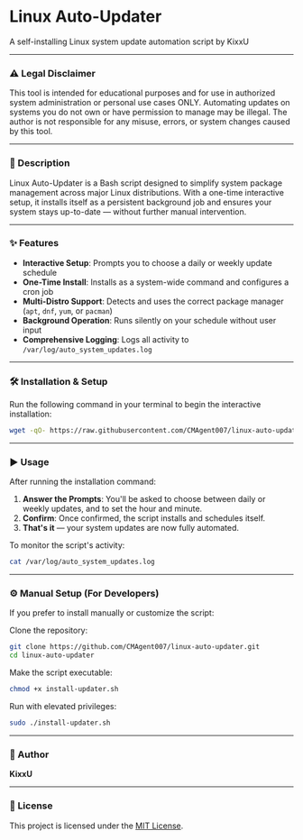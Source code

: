 # Linux Auto-Updater  
A self-installing Linux system update automation script by KixxU

---

### ⚠️ Legal Disclaimer  
This tool is intended for educational purposes and for use in authorized system administration or personal use cases ONLY. Automating updates on systems you do not own or have permission to manage may be illegal. The author is not responsible for any misuse, errors, or system changes caused by this tool.

---

### 📘 Description  
Linux Auto-Updater is a Bash script designed to simplify system package management across major Linux distributions. With a one-time interactive setup, it installs itself as a persistent background job and ensures your system stays up-to-date — without further manual intervention.

---

### ✨ Features  
- **Interactive Setup**: Prompts you to choose a daily or weekly update schedule  
- **One-Time Install**: Installs as a system-wide command and configures a cron job  
- **Multi-Distro Support**: Detects and uses the correct package manager (`apt`, `dnf`, `yum`, or `pacman`)  
- **Background Operation**: Runs silently on your schedule without user input  
- **Comprehensive Logging**: Logs all activity to `/var/log/auto_system_updates.log`  

---

### 🛠 Installation & Setup  
Run the following command in your terminal to begin the interactive installation:
```bash
wget -qO- https://raw.githubusercontent.com/CMAgent007/linux-auto-updater/main/install-updater.sh | sudo bash
```

---

### ▶️ Usage  

After running the installation command:

1. **Answer the Prompts**: You'll be asked to choose between daily or weekly updates, and to set the hour and minute.
2. **Confirm**: Once confirmed, the script installs and schedules itself.
3. **That's it** — your system updates are now fully automated.

To monitor the script's activity:
```bash
cat /var/log/auto_system_updates.log
```

---

### ⚙️ Manual Setup (For Developers)  
If you prefer to install manually or customize the script:

Clone the repository:
```bash
git clone https://github.com/CMAgent007/linux-auto-updater.git
cd linux-auto-updater
```

Make the script executable:
```bash
chmod +x install-updater.sh
```

Run with elevated privileges:
```bash
sudo ./install-updater.sh
```

---

### 👤 Author  
**KixxU**

---

### 📄 License  
This project is licensed under the [MIT License](https://github.com/CMAgent007/linux-auto-updater/blob/main/LICENSE).
